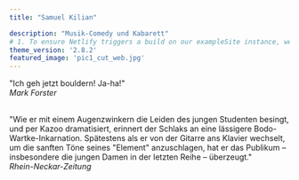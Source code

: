 ```yaml
---
title: "Samuel Kilian"

description: "Musik-Comedy und Kabarett"
# 1. To ensure Netlify triggers a build on our exampleSite instance, we need to change a file in the exampleSite directory.
theme_version: '2.8.2'
featured_image: 'pic1_cut_web.jpg'
---
```

"Ich geh jetzt bouldern! Ja-ha!"  
*Mark Forster*
&nbsp;  
&nbsp;  

"Wie er mit einem Augenzwinkern die Leiden des jungen Studenten besingt, und per Kazoo dramatisiert, erinnert der Schlaks an eine lässigere Bodo-Wartke-Inkarnation. Spätestens als er von der Gitarre ans Klavier wechselt, um die sanften Töne seines "Element" anzuschlagen, hat er das Publikum – insbesondere die jungen Damen in der letzten Reihe – überzeugt."  
*Rhein-Neckar-Zeitung*


